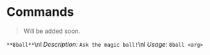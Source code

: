 # Commands
> Will be added soon.

`**8ball**`\nl
*Description:* `Ask the magic ball!`\nl
*Usage:* `8ball <arg>`
